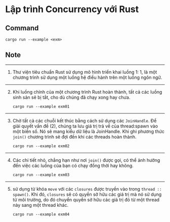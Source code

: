 # Lập trình Concurrency với Rust
## Command
```cargo run --example <exm>```
## Note
---
1. Thư viện tiêu chuẩn Rust sử dụng mô hình triển khai luồng 1: 1, là một chương trình sử dụng một luồng hệ điều hành trên một luồng ngôn ngữ.
---
2. Khi luồng chính của một chương trình Rust hoàn thành, tất cả các luồng sinh sản sẽ bị tắt, cho dù chúng đã chạy xong hay chưa.

    ```cargo run --example exm01```
---
3. Chờ tất cả các chuỗi kết thúc bằng cách sử dụng các `JoinHandle`. Để giải quyết vấn đề (2), chúng ta lưu giá trị trả về của thread:spawn vào một biến số. Nó sẽ mang kiểu dữ liệu là JoinHandle. Khi ghi phương thức `join()` chương trình sẽ đợi đến khi các threads hoàn thành.

   ```cargo run --example exm02```
---
4. Các chi tiết nhỏ, chẳng hạn như nơi `join()` được gọi, có thể ảnh hưởng đến việc các luồng của bạn có chạy đồng thời hay không.

   ```cargo run --example exm03```
---
5. sử dụng từ khóa `move` với các `closures` được truyền vào trong `thread :: spawn()`. Khi đó, `closures` sẽ có quyền sở hữu các giá trị mà nó sử dụng từ môi trường, do đó chuyển quyền sở hữu các giá trị đó từ một thread này sang một thread khác.

   ```cargo run --example exm04```